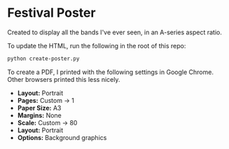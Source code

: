 # Festival Poster

Created to display all the bands I've ever seen, in an A-series aspect ratio.

To update the HTML, run the following in the root of this repo:

```sh
python create-poster.py
```

To create a PDF, I printed with the following settings in Google Chrome. Other browsers printed this less nicely.

- **Layout:** Portrait
- **Pages:** Custom -> 1
- **Paper Size:** A3
- **Margins:** None
- **Scale:** Custom -> 80
- **Layout:** Portrait
- **Options:** Background graphics
